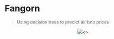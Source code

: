 # Fangorn
> Using decision trees to predict air bnb prices 
<p align="center"><img src="https://i.pinimg.com/564x/e8/53/19/e85319b587e0992531951bdf693d88ec.jpg"><></p>
